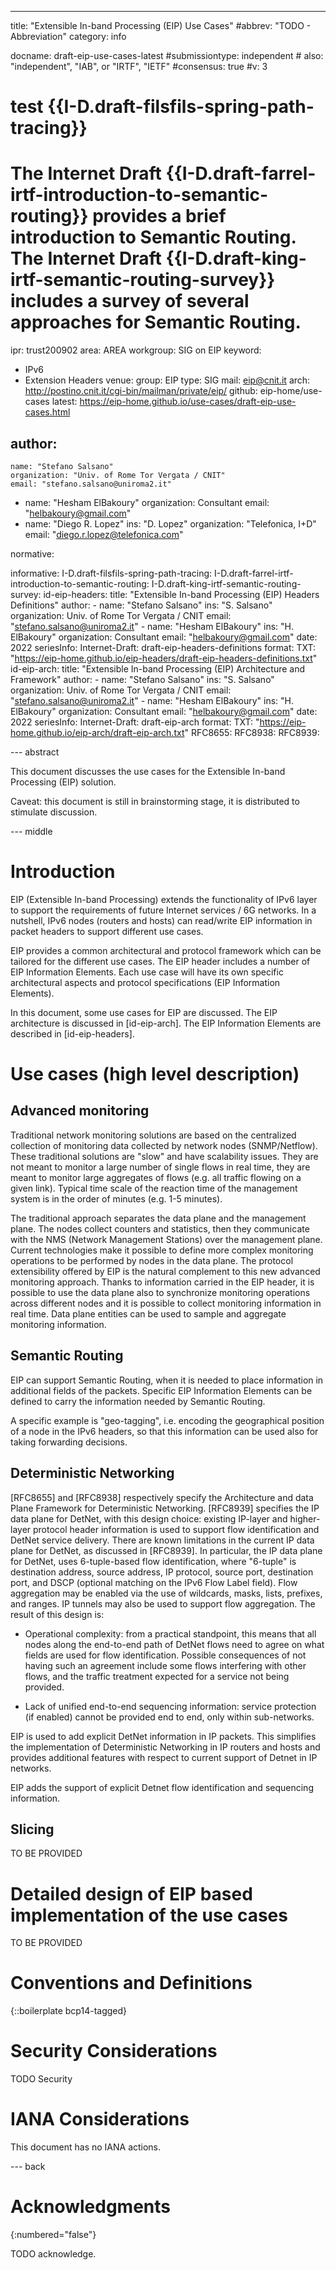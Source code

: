 ---
title: "Extensible In-band Processing (EIP) Use Cases"
#abbrev: "TODO - Abbreviation"
category: info

docname: draft-eip-use-cases-latest
#submissiontype: independent  # also: "independent", "IAB", or "IRTF", "IETF"
#consensus: true
#v: 3
# test {{I-D.draft-filsfils-spring-path-tracing}}
# The Internet Draft {{I-D.draft-farrel-irtf-introduction-to-semantic-routing}} provides a brief introduction to Semantic Routing. The Internet Draft {{I-D.draft-king-irtf-semantic-routing-survey}} includes a survey of several approaches for Semantic Routing.

ipr: trust200902
area: AREA
workgroup: SIG on EIP
keyword:
 - IPv6
 - Extension Headers
venue:
  group: EIP
  type: SIG
  mail: eip@cnit.it
  arch: http://postino.cnit.it/cgi-bin/mailman/private/eip/
  github: eip-home/use-cases
  latest: https://eip-home.github.io/use-cases/draft-eip-use-cases.html

author:
 -
    name: "Stefano Salsano"
    organization: "Univ. of Rome Tor Vergata / CNIT"
    email: "stefano.salsano@uniroma2.it"
 -
    name: "Hesham ElBakoury"
    organization: Consultant
    email: "helbakoury@gmail.com"
 -
    name: "Diego R. Lopez"
    ins: "D. Lopez"
    organization: "Telefonica, I+D"
    email: "diego.r.lopez@telefonica.com"

normative:

informative:
  I-D.draft-filsfils-spring-path-tracing:
  I-D.draft-farrel-irtf-introduction-to-semantic-routing:
  I-D.draft-king-irtf-semantic-routing-survey:
  id-eip-headers:
    title: "Extensible In-band Processing (EIP) Headers Definitions"
    author:
     -
        name: "Stefano Salsano"
        ins: "S. Salsano"
        organization: Univ. of Rome Tor Vergata / CNIT
        email: "stefano.salsano@uniroma2.it"
     -
        name: "Hesham ElBakoury"
        ins: "H. ElBakoury"
        organization: Consultant
        email: "helbakoury@gmail.com"
    date: 2022
    seriesInfo:
       Internet-Draft: draft-eip-headers-definitions
    format:
       TXT: "https://eip-home.github.io/eip-headers/draft-eip-headers-definitions.txt"
  id-eip-arch:
    title: "Extensible In-band Processing (EIP) Architecture and Framework"
    author:
     -
        name: "Stefano Salsano"
        ins: "S. Salsano"
        organization: Univ. of Rome Tor Vergata / CNIT
        email: "stefano.salsano@uniroma2.it"
     -
        name: "Hesham ElBakoury"
        ins: "H. ElBakoury"
        organization: Consultant
        email: "helbakoury@gmail.com"
    date: 2022
    seriesInfo:
       Internet-Draft: draft-eip-arch
    format:
       TXT: "https://eip-home.github.io/eip-arch/draft-eip-arch.txt"
  RFC8655:
  RFC8938:
  RFC8939:


--- abstract

This document discusses the use cases for the Extensible In-band Processing (EIP) solution.

Caveat: this document is still in brainstorming stage, it is distributed to stimulate discussion.

--- middle

# Introduction

EIP (Extensible In-band Processing) extends the functionality of IPv6 layer to support the requirements of future Internet services / 6G networks. In a nutshell, IPv6 nodes (routers and hosts) can read/write EIP information in packet headers to support different use cases.

EIP provides a common architectural and protocol framework which can be tailored for the different use cases. The EIP header includes a number of EIP Information Elements. Each use case will have its own specific architectural aspects and protocol specifications (EIP Information Elements).

In this document, some use cases for EIP are discussed. The EIP architecture is discussed in [id-eip-arch]. The EIP Information Elements are described in [id-eip-headers].

# Use cases (high level description)

## Advanced monitoring

Traditional network monitoring solutions are based on the centralized collection of monitoring data collected by network nodes (SNMP/Netflow). These traditional solutions are "slow" and have scalability issues. They are not meant to monitor a large number of single flows in real time, they are meant to monitor large aggregates of flows (e.g. all traffic flowing on a given link). Typical time scale of the reaction time of the management system is in the order of minutes (e.g. 1-5 minutes).

The traditional approach separates the data plane and the management plane. The nodes collect counters and statistics, then they communicate with the NMS (Network Management Stations) over the management plane.
Current technologies make it possible to define more complex monitoring operations to be performed by nodes in the data plane. The protocol extensibility offered by EIP is the natural complement to this new advanced monitoring approach. Thanks to information carried in the EIP header, it is possible to use the data plane also to synchronize monitoring operations across different nodes and it is possible to collect monitoring information in real time. Data plane entities can be used to sample and aggregate monitoring information.


## Semantic Routing

EIP can support Semantic Routing, when it is needed to place information in additional fields of the packets. Specific EIP Information Elements can be defined to carry the information needed by Semantic Routing.

A specific example is "geo-tagging", i.e. encoding the geographical position of a node in the IPv6 headers, so that this information can be used also for taking forwarding decisions.

## Deterministic Networking

[RFC8655] and [RFC8938] respectively specify the Architecture and data Plane Framework for Deterministic Networking. [RFC8939] specifies the IP data plane for DetNet, with this design choice: existing IP-layer and higher-layer protocol header information is used to support flow identification and DetNet service delivery. There are known limitations in the current IP data plane for DetNet, as discussed in [RFC8939]. In particular, the IP data plane for DetNet, uses 6-tuple-based flow identification, where "6-tuple" is destination address, source address, IP protocol, source port, destination port, and DSCP (optional matching on the IPv6 Flow Label field). Flow aggregation may be enabled via the use of wildcards, masks, lists, prefixes, and ranges. IP tunnels may also be used to support flow aggregation. The result of this design is:

* Operational complexity: from a practical standpoint, this means that all nodes along the end-to-end path of DetNet flows need to agree on what fields are used for flow identification. Possible consequences of not having such an agreement include some flows interfering with other flows, and the traffic treatment expected for a service not being provided.

* Lack of unified end-to-end sequencing information: service protection (if enabled) cannot be provided end to end, only within sub-networks.

EIP is used to add explicit DetNet information in IP packets. This simplifies the implementation of Deterministic Networking in IP routers and hosts and provides additional features with respect to current support of Detnet in IP networks.

EIP adds the support of explicit Detnet flow identification and sequencing information.

## Slicing

TO BE PROVIDED

# Detailed design of EIP based implementation of the use cases

TO BE PROVIDED

# Conventions and Definitions

{::boilerplate bcp14-tagged}


# Security Considerations

TODO Security


# IANA Considerations

This document has no IANA actions.


--- back

# Acknowledgments
{:numbered="false"}

TODO acknowledge.

